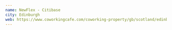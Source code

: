 ```yaml
---
name: NewFlex - Citibase
city: Edinburgh
web: https://www.coworkingcafe.com/coworking-property/gb/scotland/edinburgh/newflex-citibase-edinburgh-st-colme-street/
---
```

